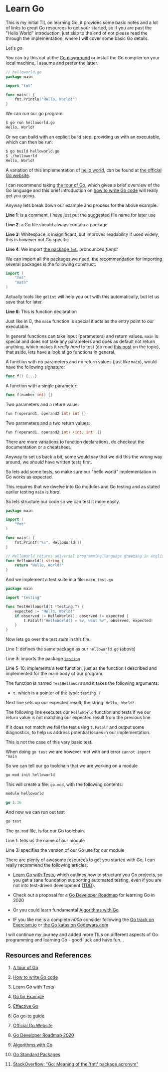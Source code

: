 # Learn Go

This is my initial TIL on learning Go, it provides some basic notes and a lot of links to great Go resources to get your started, so if you are past the "Hello World" introduction, just skip to the end of not please read the through the implementation, where I will cover some basic Go details.

Let's _go_

You can try this out at the [Go playground][goplayground] or install the Go compiler on your local machine, I assume and prefer the latter.

```go
// helloworld.go
package main

import "fmt"

func main() {
    fmt.Println("Hello, World!")
}
```

We can run our go program:

```bash
$ go run helloworld.go
Hello, World!
```

Or we can build with an explicit build step, providing us with an executable, which can then be run:

```bash
$ go build helloworld.go
$ ./helloworld
Hello, World!
```

A variation of this implementation of [hello world][helloworld], can be found at [the official Go website][goorg].

I can recommend taking [the tour of Go][gotour], which gives a brief overview of the Go language and this brief introduction on [how to write Go code][gohowto] will really get you going.

Anyway lets break down our example and process for the above example.

**Line 1**: is a comment, I have just put the suggested file name for later use

**Line 2**: a Go file should always contain a package

**Line 3**: Whitespace is insignificant, but improves readability if used widely, this is however not Go specific

**Line 4**: We import [the package `fmt`][gopkgfmt], pronounced _fumpt_

We can import all the packages we need, the recommendation for importing several packages is the following construct:

```go
import (
    "fmt"
    "math"
)
```

Actually tools like `golint` will help you out with this automatically, but let us save that for later.

**Line 6**: This is function declaration

Just like in C, the `main` function is special it acts as the entry point to our executable.

In general functions can take input (parameters) and return values. `main` is special and does not take any parameters and does as default not return anything, which makes it _really hard_ to test (do read [this post](https://mj-go.in/golang/test-the-main-function-in-go) on the topic), that aside, lets have a look at go functions in general.

A function with no parameters and no return values (just like `main`), would have the following signature:

```go
func f() {...}
```

A function with a single parameter:

```go
func f(number int) {}
```

Two parameters and a return value:

```go
fun f(operand1, operand2 int) int {}
```

Two parameters and a two return values:

```go
fun f(operand1, operand2 int) (int, int) {}
```

There are more variations to function declarations, do checkout the documentation or a cheatsheet.

Anyway to set us back a bit, some would say that we did this the wrong way around, we _should_ have written tests first.

So lets add some tests, so make sure our "hello world" implementation in Go works as expected.

This requires that we dwelve into Go modules and Go testing and as stated earlier testing `main` is _hard_.

So lets structure our code so we can test it more easily.

```go
package main

import (
    "fmt"
)

func main() {
    fmt.Printf("%s", HelloWorld())
}

// HelloWorld returns universal programming language greeting in english
func HelloWorld() string {
    return "Hello, World!"
}
```

And we implement a test suite in a file: `main_test.go`

```go
package main

import "testing"

func TestHelloWorld(t *testing.T) {
    expected := "Hello, World!"
    if observed := HelloWorld(); observed != expected {
        t.Fatalf("HelloWorld() = %v, want %v", observed, expected)
    }
}
```

Now lets go over the test _suite_ in this file.

Line 1: defines the same package as our `helloworld.go` (above)

Line 3: imports the package [`testing`][gopkgtesting]

Line 5-10: implements a test function, just as the function I described and implemented for the main body of our program.

The function is named `TestHelloWord` and it takes the following arguments:

- `t`. which is a pointer of the type: `testing.T`

Next line sets up our expected result, the string: `Hello, World!`.

The following line executes our `HelloWorld` function and tests if we our return value is not matching our expected result from the previous line.

If it does not match we fail the test using `t.Fatalf` and output some diagnostics, to help us address potential issues in our implementation.

This is not the case of this vary basic test.

When doing `go test` we are however met with and error `cannot import "main`

So we can tell our go toolchain that we are working on a module

```bash
go mod init helloworld
```

This will create a file: `go.mod`, with the following contents:

```go
module helloworld

go 1.16
```

And now we can run out test

```bash
go test
```

The `go.mod` file, is for our Go toolchain.

Line 1: tells us the name of our module

Line 3: specifies the version of our Go use for our module

There are plenty of awesome resources to get you started with Go, I can really recommend the following articles:

- [Learn Go with Tests][gotdd], which outlines how to structure you Go projects, so you get a sane foundation supporting automated testing, even if you are not into test-driven development ([TDD][tdd]).

- Check out a proposal for a [Go Developer Roadmap][godevroadmap2020] for learning Go in 2020
- Or you could learn fundamental [Algorithms with Go][algo]
- IF you like me is a complete _n00b_ consider following the [Go track on Exercism.io][exercism] or [the Go katas on Codewars.com][codewars]

I will continue my journey and added more TILs on different aspects of Go programming and learning Go - good luck and have fun...

## Resources and References

1. [A tour of Go][gotour]
1. [How to write Go code](https://golang.org/doc/code.html)
1. [Learn Go with Tests][gotdd]
1. [Go by Example][goexample]
1. [Effective Go][gohowto]
1. [Go go-to guide](https://yourbasic.org/golang/)
1. [Official Go Website][goorg]

1. [Go Developer Roadmap 2020][godevroadmap2020]
7. [Algorithms with Go][algo]
8. [Go Standard Packages][gostdpkg]

9. [StackOverflow: "Go: Meaning of the 'fmt' package acronym"](https://stackoverflow.com/questions/23597165/go-meaning-of-the-fmt-package-acronym)

[goorg]: https://golang.org/
[gotour]: https://tour.golang.org/welcome/1
[gohowto]: https://golang.org/doc/code.html
[algo]: https://algorithmswithgo.com/
[godevroadmap2020]: https://github.com/Alikhll/golang-developer-roadmap
[goplayground]: https://play.golang.org/
[gostdpkg]: https://golang.org/pkg/
[helloworld]: https://en.wikipedia.org/wiki/%22Hello%2C_World!%22_program
[codewars]: https://www.codewars.com/?language=go
[exercism]: https://exercism.io/tracks/go
[gotdd]: https://quii.gitbook.io/learn-go-with-tests/
[tdd]: https://en.wikipedia.org/wiki/Test-driven_development
[gopkgfmt]: https://golang.org/pkg/fmt/
[gopkgtesting]: https://golang.org/pkg/testing/
[goexample]: https://gobyexample.com/